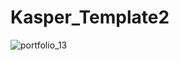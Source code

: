 # Kasper_Template2
![portfolio_13](https://github.com/MohamedHosni99/Kasper_Template2/assets/99591894/7b6c6933-6a80-402a-9cf8-1e80977bc7a9)
